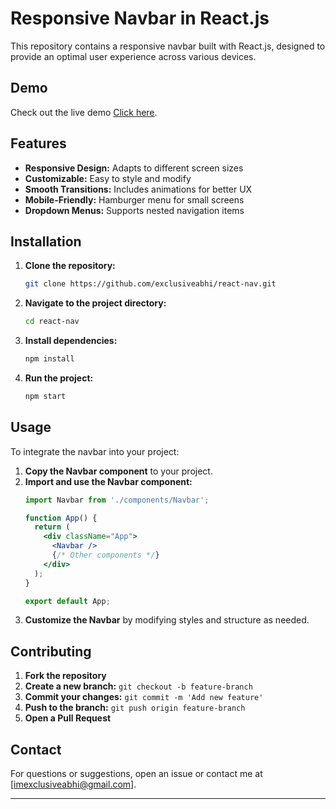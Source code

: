 # Responsive Navbar in React.js

This repository contains a responsive navbar built with React.js, designed to provide an optimal user experience across various devices.

## Demo

Check out the live demo [Click here](https://react-nav-nine.vercel.app/).

## Features

- **Responsive Design:** Adapts to different screen sizes
- **Customizable:** Easy to style and modify
- **Smooth Transitions:** Includes animations for better UX
- **Mobile-Friendly:** Hamburger menu for small screens
- **Dropdown Menus:** Supports nested navigation items

## Installation

1. **Clone the repository:**
   ```bash
   git clone https://github.com/exclusiveabhi/react-nav.git
   ```
2. **Navigate to the project directory:**
   ```bash
   cd react-nav
   ```
3. **Install dependencies:**
   ```bash
   npm install
   ```
4. **Run the project:**
   ```bash
   npm start
   ```

## Usage

To integrate the navbar into your project:

1. **Copy the Navbar component** to your project.
2. **Import and use the Navbar component:**
   ```jsx
   import Navbar from './components/Navbar';

   function App() {
     return (
       <div className="App">
         <Navbar />
         {/* Other components */}
       </div>
     );
   }

   export default App;
   ```
3. **Customize the Navbar** by modifying styles and structure as needed.

## Contributing

1. **Fork the repository**
2. **Create a new branch:** `git checkout -b feature-branch`
3. **Commit your changes:** `git commit -m 'Add new feature'`
4. **Push to the branch:** `git push origin feature-branch`
5. **Open a Pull Request**

## Contact

For questions or suggestions, open an issue or contact me at [imexclusiveabhi@gmail.com].

---

